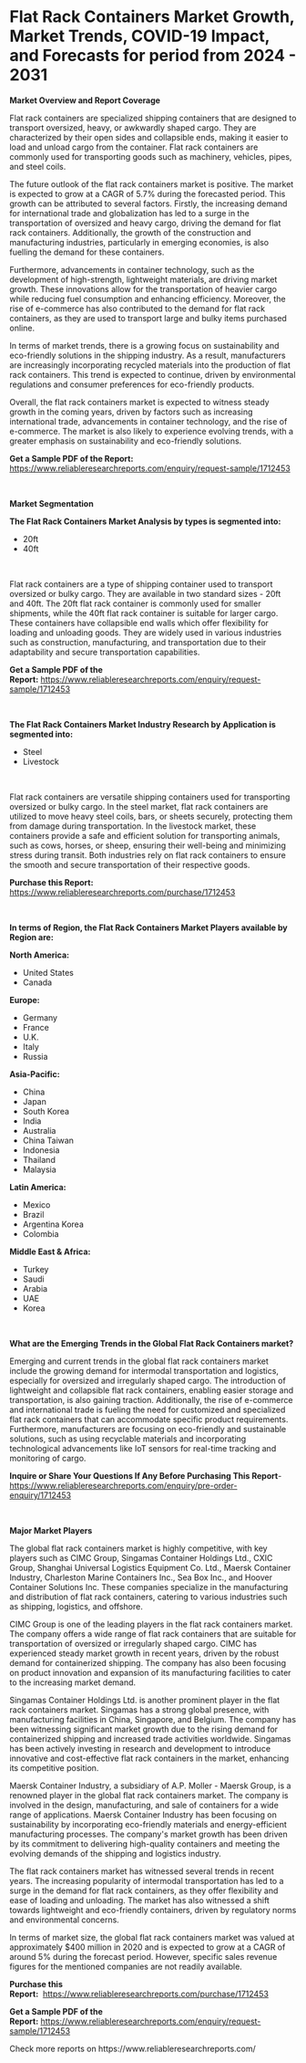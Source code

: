 <p><h1>Flat Rack Containers Market Growth, Market Trends, COVID-19 Impact, and Forecasts for period from 2024 - 2031</h1></p><p><strong>Market Overview and Report Coverage</strong></p>
<p><p>Flat rack containers are specialized shipping containers that are designed to transport oversized, heavy, or awkwardly shaped cargo. They are characterized by their open sides and collapsible ends, making it easier to load and unload cargo from the container. Flat rack containers are commonly used for transporting goods such as machinery, vehicles, pipes, and steel coils.</p><p>The future outlook of the flat rack containers market is positive. The market is expected to grow at a CAGR of 5.7% during the forecasted period. This growth can be attributed to several factors. Firstly, the increasing demand for international trade and globalization has led to a surge in the transportation of oversized and heavy cargo, driving the demand for flat rack containers. Additionally, the growth of the construction and manufacturing industries, particularly in emerging economies, is also fuelling the demand for these containers.</p><p>Furthermore, advancements in container technology, such as the development of high-strength, lightweight materials, are driving market growth. These innovations allow for the transportation of heavier cargo while reducing fuel consumption and enhancing efficiency. Moreover, the rise of e-commerce has also contributed to the demand for flat rack containers, as they are used to transport large and bulky items purchased online.</p><p>In terms of market trends, there is a growing focus on sustainability and eco-friendly solutions in the shipping industry. As a result, manufacturers are increasingly incorporating recycled materials into the production of flat rack containers. This trend is expected to continue, driven by environmental regulations and consumer preferences for eco-friendly products.</p><p>Overall, the flat rack containers market is expected to witness steady growth in the coming years, driven by factors such as increasing international trade, advancements in container technology, and the rise of e-commerce. The market is also likely to experience evolving trends, with a greater emphasis on sustainability and eco-friendly solutions.</p></p>
<p><strong>Get a Sample PDF of the Report:</strong> <a href="https://www.reliableresearchreports.com/enquiry/request-sample/1712453">https://www.reliableresearchreports.com/enquiry/request-sample/1712453</a></p>
<p>&nbsp;</p>
<p><strong>Market Segmentation</strong></p>
<p><strong>The Flat Rack Containers Market Analysis by types is segmented into:</strong></p>
<p><ul><li>20ft</li><li>40ft</li></ul></p>
<p>&nbsp;</p>
<p><p>Flat rack containers are a type of shipping container used to transport oversized or bulky cargo. They are available in two standard sizes - 20ft and 40ft. The 20ft flat rack container is commonly used for smaller shipments, while the 40ft flat rack container is suitable for larger cargo. These containers have collapsible end walls which offer flexibility for loading and unloading goods. They are widely used in various industries such as construction, manufacturing, and transportation due to their adaptability and secure transportation capabilities.</p></p>
<p><strong>Get a Sample PDF of the Report:</strong>&nbsp;<a href="https://www.reliableresearchreports.com/enquiry/request-sample/1712453">https://www.reliableresearchreports.com/enquiry/request-sample/1712453</a></p>
<p>&nbsp;</p>
<p><strong>The Flat Rack Containers Market Industry Research by Application is segmented into:</strong></p>
<p><ul><li>Steel</li><li>Livestock</li></ul></p>
<p>&nbsp;</p>
<p><p>Flat rack containers are versatile shipping containers used for transporting oversized or bulky cargo. In the steel market, flat rack containers are utilized to move heavy steel coils, bars, or sheets securely, protecting them from damage during transportation. In the livestock market, these containers provide a safe and efficient solution for transporting animals, such as cows, horses, or sheep, ensuring their well-being and minimizing stress during transit. Both industries rely on flat rack containers to ensure the smooth and secure transportation of their respective goods.</p></p>
<p><strong>Purchase this Report:</strong>&nbsp; <a href="https://www.reliableresearchreports.com/purchase/1712453">https://www.reliableresearchreports.com/purchase/1712453</a></p>
<p>&nbsp;</p>
<p><strong>In terms of Region, the Flat Rack Containers Market Players available by Region are:</strong></p>
<p>
    <p> <strong> North America: </strong>
        <ul>
            <li>United States</li>
            <li>Canada</li>
        </ul>
        </p> 
    <p> <strong> Europe: </strong>
        <ul>
            <li>Germany</li>
            <li>France</li>
            <li>U.K.</li>
            <li>Italy</li>
            <li>Russia</li>
        </ul>
        </p> 
    <p> <strong> Asia-Pacific: </strong>
        <ul>
            <li>China</li>
            <li>Japan</li>
            <li>South Korea</li>
            <li>India</li>
            <li>Australia</li>
            <li>China Taiwan</li>
            <li>Indonesia</li>
            <li>Thailand</li>
            <li>Malaysia</li>
        </ul>
        </p> 
    <p> <strong> Latin America: </strong>
        <ul>
            <li>Mexico</li>
            <li>Brazil</li>
            <li>Argentina Korea</li>
            <li>Colombia</li>
        </ul>
        </p> 
    <p> <strong> Middle East & Africa: </strong>
        <ul>
            <li>Turkey</li>
            <li>Saudi</li>
            <li>Arabia</li>
            <li>UAE</li>
            <li>Korea</li>
        </ul>
    </p>
    </p>
<p>&nbsp;</p>
<p><strong>What are the Emerging Trends in the Global Flat Rack Containers market?</strong></p>
<p><p>Emerging and current trends in the global flat rack containers market include the growing demand for intermodal transportation and logistics, especially for oversized and irregularly shaped cargo. The introduction of lightweight and collapsible flat rack containers, enabling easier storage and transportation, is also gaining traction. Additionally, the rise of e-commerce and international trade is fueling the need for customized and specialized flat rack containers that can accommodate specific product requirements. Furthermore, manufacturers are focusing on eco-friendly and sustainable solutions, such as using recyclable materials and incorporating technological advancements like IoT sensors for real-time tracking and monitoring of cargo.</p></p>
<p><strong>Inquire or Share Your Questions If Any Before Purchasing This Report</strong>- <a href="https://www.reliableresearchreports.com/enquiry/pre-order-enquiry/1712453">https://www.reliableresearchreports.com/enquiry/pre-order-enquiry/1712453</a></p>
<p>&nbsp;</p>
<p><strong>Major Market Players</strong></p>
<p><p>The global flat rack containers market is highly competitive, with key players such as CIMC Group, Singamas Container Holdings Ltd., CXIC Group, Shanghai Universal Logistics Equipment Co. Ltd., Maersk Container Industry, Charleston Marine Containers Inc., Sea Box Inc., and Hoover Container Solutions Inc. These companies specialize in the manufacturing and distribution of flat rack containers, catering to various industries such as shipping, logistics, and offshore.</p><p>CIMC Group is one of the leading players in the flat rack containers market. The company offers a wide range of flat rack containers that are suitable for transportation of oversized or irregularly shaped cargo. CIMC has experienced steady market growth in recent years, driven by the robust demand for containerized shipping. The company has also been focusing on product innovation and expansion of its manufacturing facilities to cater to the increasing market demand.</p><p>Singamas Container Holdings Ltd. is another prominent player in the flat rack containers market. Singamas has a strong global presence, with manufacturing facilities in China, Singapore, and Belgium. The company has been witnessing significant market growth due to the rising demand for containerized shipping and increased trade activities worldwide. Singamas has been actively investing in research and development to introduce innovative and cost-effective flat rack containers in the market, enhancing its competitive position.</p><p>Maersk Container Industry, a subsidiary of A.P. Moller - Maersk Group, is a renowned player in the global flat rack containers market. The company is involved in the design, manufacturing, and sale of containers for a wide range of applications. Maersk Container Industry has been focusing on sustainability by incorporating eco-friendly materials and energy-efficient manufacturing processes. The company's market growth has been driven by its commitment to delivering high-quality containers and meeting the evolving demands of the shipping and logistics industry.</p><p>The flat rack containers market has witnessed several trends in recent years. The increasing popularity of intermodal transportation has led to a surge in the demand for flat rack containers, as they offer flexibility and ease of loading and unloading. The market has also witnessed a shift towards lightweight and eco-friendly containers, driven by regulatory norms and environmental concerns.</p><p>In terms of market size, the global flat rack containers market was valued at approximately $400 million in 2020 and is expected to grow at a CAGR of around 5% during the forecast period. However, specific sales revenue figures for the mentioned companies are not readily available.</p></p>
<p><strong>Purchase this Report:</strong>&nbsp;&nbsp;<a href="https://www.reliableresearchreports.com/purchase/1712453">https://www.reliableresearchreports.com/purchase/1712453</a></p>
<p></p>
<p><strong>Get a Sample PDF of the Report:</strong>&nbsp;<a href="https://www.reliableresearchreports.com/enquiry/request-sample/1712453">https://www.reliableresearchreports.com/enquiry/request-sample/1712453</a></p>
<p>Check more reports on https://www.reliableresearchreports.com/</p>
